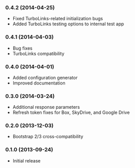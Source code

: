 ### 0.4.2 (2014-04-25)
- Fixed TurboLinks-related initialization bugs
- Added TurboLinks testing options to internal test app

### 0.4.1 (2014-04-03)
- Bug fixes
- TurboLinks compatibility

### 0.4.0 (2014-04-01)
- Added configuration generator
- Improved documentation

### 0.3.0 (2014-03-24)
- Additional response parameters
- Refresh token fixes for Box, SkyDrive, and Google Drive

### 0.2.0 (2013-12-03)
- Bootstrap 2/3 cross-compatibility

### 0.1.0 (2013-09-24)
- Initial release
